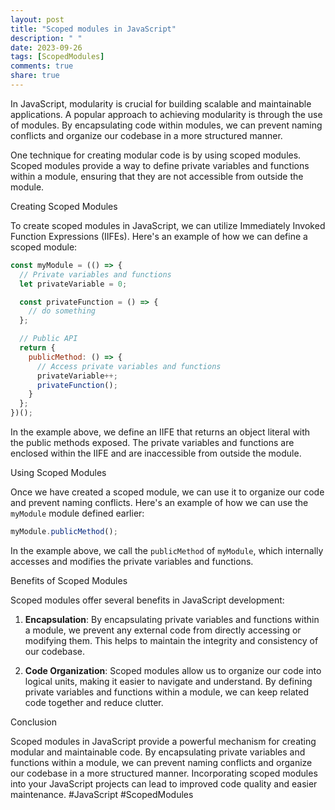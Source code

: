 ```yaml
---
layout: post
title: "Scoped modules in JavaScript"
description: " "
date: 2023-09-26
tags: [ScopedModules]
comments: true
share: true
---
```


In JavaScript, modularity is crucial for building scalable and maintainable applications. A popular approach to achieving modularity is through the use of modules. By encapsulating code within modules, we can prevent naming conflicts and organize our codebase in a more structured manner.

One technique for creating modular code is by using scoped modules. Scoped modules provide a way to define private variables and functions within a module, ensuring that they are not accessible from outside the module.

Creating Scoped Modules

To create scoped modules in JavaScript, we can utilize Immediately Invoked Function Expressions (IIFEs). Here's an example of how we can define a scoped module:

```javascript
const myModule = (() => {
  // Private variables and functions
  let privateVariable = 0;

  const privateFunction = () => {
    // do something
  };

  // Public API
  return {
    publicMethod: () => {
      // Access private variables and functions
      privateVariable++;
      privateFunction();
    }
  };
})();
```

In the example above, we define an IIFE that returns an object literal with the public methods exposed. The private variables and functions are enclosed within the IIFE and are inaccessible from outside the module.

Using Scoped Modules

Once we have created a scoped module, we can use it to organize our code and prevent naming conflicts. Here's an example of how we can use the `myModule` module defined earlier:

```javascript
myModule.publicMethod();
```

In the example above, we call the `publicMethod` of `myModule`, which internally accesses and modifies the private variables and functions.

Benefits of Scoped Modules

Scoped modules offer several benefits in JavaScript development:

1. **Encapsulation**: By encapsulating private variables and functions within a module, we prevent any external code from directly accessing or modifying them. This helps to maintain the integrity and consistency of our codebase.

2. **Code Organization**: Scoped modules allow us to organize our code into logical units, making it easier to navigate and understand. By defining private variables and functions within a module, we can keep related code together and reduce clutter.

Conclusion

Scoped modules in JavaScript provide a powerful mechanism for creating modular and maintainable code. By encapsulating private variables and functions within a module, we can prevent naming conflicts and organize our codebase in a more structured manner. Incorporating scoped modules into your JavaScript projects can lead to improved code quality and easier maintenance. #JavaScript #ScopedModules